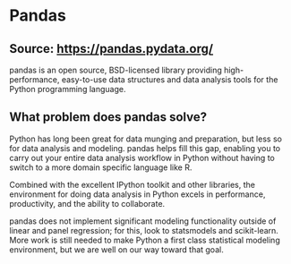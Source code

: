 # Pandas

## Source: https://pandas.pydata.org/

pandas is an open source, BSD-licensed library providing high-performance, easy-to-use data structures and data analysis tools for the Python programming language.

## What problem does pandas solve?
Python has long been great for data munging and preparation, but less so for data analysis and modeling. pandas helps fill this gap, enabling you to carry out your entire data analysis workflow in Python without having to switch to a more domain specific language like R.

Combined with the excellent IPython toolkit and other libraries, the environment for doing data analysis in Python excels in performance, productivity, and the ability to collaborate.

pandas does not implement significant modeling functionality outside of linear and panel regression; for this, look to statsmodels and scikit-learn. More work is still needed to make Python a first class statistical modeling environment, but we are well on our way toward that goal.
